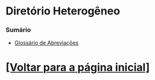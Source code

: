 # Diretório Heterogêneo

<!--
TODO: abaixo temos uma lista de tópicos que eu irei estudar:

- Diretório x Pasta
- Terminal x Prompt de Comando
- Shebang (Linux)
- JSON
- API Gateway
- "RESTful"
- Postman
- Docker
    + Utilizando Docker para implementar CI/CD
- Interface de rede eth0 x eth1
    + Qual você utiliza no ssh (eht1) e porque?
- Virtual Desktop Infrastructure (VDI)
- Utilitários de linha de comando dd no Linux/Unix
- Utilizando o DD para gravar um VDI em um HD
-->

### Sumário

- [Glossário de Abreviações](./glossario-abreviacoes.md)

# [[Voltar para a página inicial]](../README.md)